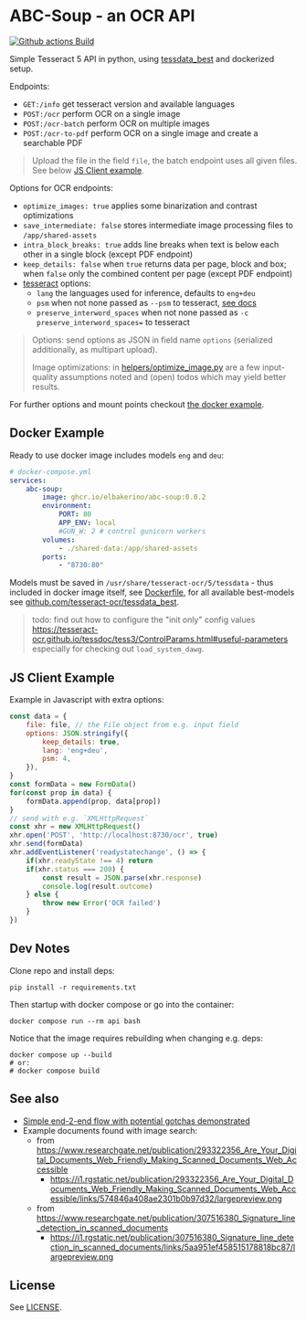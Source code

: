 # ABC-Soup - an OCR API

[![Github actions Build](https://github.com/elbakerino/abc-soup/actions/workflows/blank.yml/badge.svg)](https://github.com/elbakerino/abc-soup/actions)

Simple Tesseract 5 API in python, using [tessdata_best](https://github.com/tesseract-ocr/tessdata_best/) and dockerized setup.

Endpoints:

- `GET:/info` get tesseract version and available languages
- `POST:/ocr` perform OCR on a single image
- `POST:/ocr-batch` perform OCR on multiple images
- `POST:/ocr-to-pdf` perform OCR on a single image and create a searchable PDF

> Upload the file in the field `file`, the batch endpoint uses all given files. See below [JS Client example](#js-client-example).

Options for OCR endpoints:

- `optimize_images: true` applies some binarization and contrast optimizations
- `save_intermediate: false` stores intermediate image processing files to `/app/shared-assets`
- `intra_block_breaks: true` adds line breaks when text is below each other in a single block (except PDF endpoint)
- `keep_details: false` when `true` returns data per page, block and box; when `false` only the combined content per page (except PDF endpoint)
- [tesseract](https://tesseract-ocr.github.io/tessdoc) options:
    - `lang` the languages used for inference, defaults to `eng+deu`
    - `psm` when not none passed as `--psm` to tesseract, [see docs](https://tesseract-ocr.github.io/tessdoc/ImproveQuality.html#page-segmentation-method)
    - `preserve_interword_spaces` when not none passed as `-c preserve_interword_spaces=` to tesseract

> Options: send options as JSON in field name `options` (serialized additionally, as multipart upload).
>
> Image optimizations: in [helpers/optimize_image.py](./src/helpers/optimize_image.py) are a few input-quality assumptions noted and (open) todos which may yield better results.

For further options and mount points checkout [the docker example](#docker-example).

## Docker Example

Ready to use docker image includes models `eng` and `deu`:

```yaml
# docker-compose.yml
services:
    abc-soup:
        image: ghcr.io/elbakerino/abc-soup:0.0.2
        environment:
            PORT: 80
            APP_ENV: local
            #GUN_W: 2 # control gunicorn workers
        volumes:
            - ./shared-data:/app/shared-assets
        ports:
            - "8730:80"
```

Models must be saved in `/usr/share/tesseract-ocr/5/tessdata` - thus included in docker image itself, see [Dockerfile](./Dockerfile), for all available best-models see [github.com/tesseract-ocr/tessdata_best](https://github.com/tesseract-ocr/tessdata_best).

> todo: find out how to configure the "init only" config values https://tesseract-ocr.github.io/tessdoc/tess3/ControlParams.html#useful-parameters especially for checking out `load_system_dawg`.

## JS Client Example

Example in Javascript with extra options:

```js
const data = {
    file: file, // the File object from e.g. input field
    options: JSON.stringify({
        keep_details: true,
        lang: 'eng+deu',
        psm: 4,
    }),
}
const formData = new FormData()
for(const prop in data) {
    formData.append(prop, data[prop])
}
// send with e.g. `XMLHttpRequest`
const xhr = new XMLHttpRequest()
xhr.open('POST', 'http://localhost:8730/ocr', true)
xhr.send(formData)
xhr.addEventListener('readystatechange', () => {
    if(xhr.readyState !== 4) return
    if(xhr.status === 200) {
        const result = JSON.parse(xhr.response)
        console.log(result.outcome)
    } else {
        throw new Error('OCR failed')
    }
})
```

## Dev Notes

Clone repo and install deps:

```shell
pip install -r requirements.txt
```

Then startup with docker compose or go into the container:

```shell
docker compose run --rm api bash
```

Notice that the image requires rebuilding when changing e.g. deps:

```shell
docker compose up --build
# or:
# docker compose build
```

## See also

- [Simple end-2-end flow with potential gotchas demonstrated](https://nanonets.com/blog/ocr-with-tesseract/)
- Example documents found with image search:
    - from https://www.researchgate.net/publication/293322356_Are_Your_Digital_Documents_Web_Friendly_Making_Scanned_Documents_Web_Accessible
        - https://i1.rgstatic.net/publication/293322356_Are_Your_Digital_Documents_Web_Friendly_Making_Scanned_Documents_Web_Accessible/links/574846a408ae2301b0b97d32/largepreview.png
    - from https://www.researchgate.net/publication/307516380_Signature_line_detection_in_scanned_documents
        - https://i1.rgstatic.net/publication/307516380_Signature_line_detection_in_scanned_documents/links/5aa951ef458515178818bc87/largepreview.png

## License

See [LICENSE](LICENSE).
